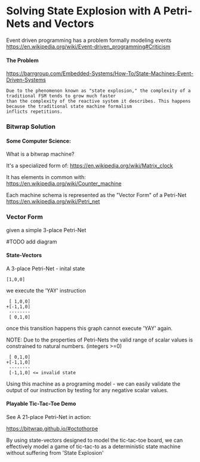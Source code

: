# Solving State Explosion with A Petri-Nets and Vectors

Event driven programming has a problem formally modeling events
https://en.wikipedia.org/wiki/Event-driven_programming#Criticism

#### The Problem

https://barrgroup.com/Embedded-Systems/How-To/State-Machines-Event-Driven-Systems

```
Due to the phenomenon known as "state explosion," the complexity of a traditional FSM tends to grow much faster
than the complexity of the reactive system it describes. This happens because the traditional state machine formalism
inflicts repetitions.
```

### Bitwrap Solution

#### Some Computer Science:

What is a bitwrap machine?

It's a specialized form of:
https://en.wikipedia.org/wiki/Matrix_clock

It has elements in common with:
https://en.wikipedia.org/wiki/Counter_machine

Each machine schema is represented as the "Vector Form" of a Petri-Net
https://en.wikipedia.org/wiki/Petri_net

### Vector Form

given a simple 3-place Petri-Net

#TODO add diagram

#### State-Vectors

A 3-place Petri-Net - inital state

```
[1,0,0]
```

we execute the 'YAY' instruction
```
 [ 1,0,0]
+[-1,1,0]
 --------
 [ 0,1,0]
```

once this transition happens this graph cannot execute 'YAY' again.


NOTE: Due to the properties of Petri-Nets
the valid range of scalar values is constrained to natural numbers. (integers >=0)

```
 [ 0,1,0]
+[-1,1,0]
 --------
 [-1,1,0] <= invalid state
```

Using this machine as a programing model -
we can easily validate the output of our instruction by testing for any negative scalar values.

#### Playable Tic-Tac-Toe Demo

See A 21-place Petri-Net in action:

https://bitwrap.github.io/#octothorpe

By using state-vectors designed to model the tic-tac-toe board, we can effectively model
a game of tic-tac-to as a deterministic state machine without suffering from 'State Explosion'


